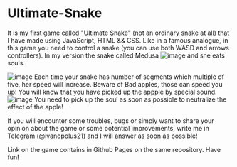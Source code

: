 # Ultimate-Snake
It is my first game called "Ultimate Snake" (not an ordinary snake at all) that I have made using JavaScript, HTML && CSS.
Like in a famous analogue, in this game you need to control a snake (you can use both WASD and arrows controllers). In my version the snake called Medusa
![image](https://user-images.githubusercontent.com/77054840/175292760-758ded11-2a8b-4710-9024-e3b9cb46c54c.png)
and she eats souls.

![image](https://user-images.githubusercontent.com/77054840/175293383-9e1e845a-4812-4651-bccb-7b92ce5d886b.png)
Each time your snake has number of segments which multiple of five, her speed will increase.
Beware of Bad apples, those can speed you up! You will know that you have picked up the appple by special sound.
![image](https://user-images.githubusercontent.com/77054840/175296870-a7012353-2a5e-4069-ba23-ada350ac3124.png)
You need to pick up the soul as soon as possible to neutralize the effect of the apple!

If you will encounter some troubles, bugs or simply want to share your opinion about the game or some potential improvements, write me in Telegram (@ivanopolus21) and I will answer as soon as possible!

Link on the game contains in Github Pages on the same repository. Have fun!
